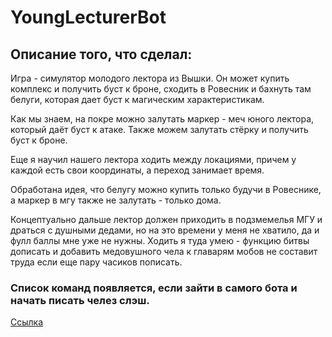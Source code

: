 # YoungLecturerBot

## Описание того, что сделал:

Игра - симулятор молодого лектора из Вышки. Он может купить комплекс и получить буст к броне, сходить в Ровесник и бахнуть там белуги, которая дает буст к магическим характеристикам. 

Как мы знаем, на покре можно залутать маркер - меч юного лектора, который даёт буст к атаке. Также можем залутать стёрку и получить буст к броне. 

Еще я научил нашего лектора ходить между локациями, причем у каждой есть свои координаты, а переход занимает время. 

Обработана идея, что белугу можно купить только будучи в Ровеснике, а маркер в мгу также не залутать - только дома. 

Концептуально дальше лектор должен приходить в подзмемелья МГУ и драться с душными дедами, но на это времени у меня не хватило, да и фулл баллы мне уже не нужны. Ходить я туда умею - функцию битвы дописать и добавить медовушного чела к главарям мобов не составит труда если еще пару часиков пописать. 

### Список команд появляется, если зайти в самого бота и начать писать челез слэш. 

[Ссылка](https://t.me/the_hw4_bot)
